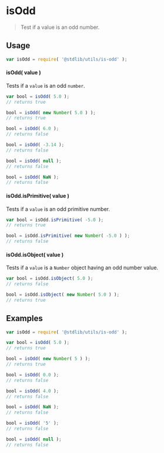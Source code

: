 # isOdd

> Test if a value is an odd number.

<section class="usage">

## Usage

``` javascript
var isOdd = require( '@stdlib/utils/is-odd' );
```

#### isOdd( value )

Tests if a `value` is an odd `number`.

``` javascript
var bool = isOdd( 5.0 );
// returns true

bool = isOdd( new Number( 5.0 ) );
// returns true

bool = isOdd( 6.0 );
// returns false

bool = isOdd( -3.14 );
// returns false

bool = isOdd( null );
// returns false

bool = isOdd( NaN );
// returns false
```

#### isOdd.isPrimitive( value )

Tests if a `value` is an odd primitive number.

``` javascript
var bool = isOdd.isPrimitive( -5.0 );
// returns true

bool = isOdd.isPrimitive( new Number( -5.0 ) );
// returns false
```

#### isOdd.isObject( value )

Tests if a `value` is a `Number` object having an odd number value.

``` javascript
var bool = isOdd.isObject( 5.0 );
// returns false

bool = isOdd.isObject( new Number( 5.0 ) );
// returns true
```

<!-- </usage> -->


<section class="examples">

## Examples

``` javascript
var isOdd = require( '@stdlib/utils/is-odd' );

var bool = isOdd( 5.0 );
// returns true

bool = isOdd( new Number( 5 ) );
// returns true

bool = isOdd( 0.0 );
// returns false

bool = isOdd( 4.0 );
// returns false

bool = isOdd( NaN );
// returns false

bool = isOdd( '5' );
// returns false

bool = isOdd( null );
// returns false
```

<!-- </examples> -->


<section class="links">

<!-- </links> -->
